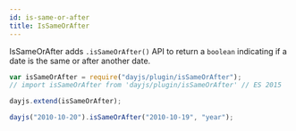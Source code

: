 ```yaml
---
id: is-same-or-after
title: IsSameOrAfter
---
```


IsSameOrAfter adds `.isSameOrAfter()` API to return a `boolean` indicating if a date is the same or after another date.

```javascript
var isSameOrAfter = require("dayjs/plugin/isSameOrAfter");
// import isSameOrAfter from 'dayjs/plugin/isSameOrAfter' // ES 2015

dayjs.extend(isSameOrAfter);

dayjs("2010-10-20").isSameOrAfter("2010-10-19", "year");
```
